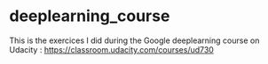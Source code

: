 # deeplearning_course
This is the exercices I did during the Google deeplearning course on Udacity :
  https://classroom.udacity.com/courses/ud730
